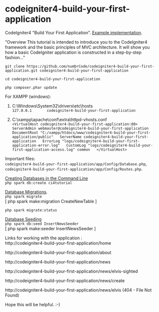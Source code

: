 # codeigniter4-build-your-first-application
CodeIgniter4 "Build Your First Application". [Example implementation](http://codeigniter.com/user_guide/tutorial/index.html#build-your-first-application).

"Overview
This tutorial is intended to introduce you to the CodeIgniter4 framework and the basic principles of MVC architecture. It will show you how a basic CodeIgniter application is constructed in a step-by-step fashion..."

`git clone https://github.com/numbrCode/codeigniter4-build-your-first-application.git codeigniter4-build-your-first-application`
 
`cd codeigniter4-build-your-first-application`
 
`php composer.phar update`
 
For XAMPP (windows):  
1. C:\Windows\System32\drivers\etc\hosts  
`127.0.0.1       codeigniter4-build-your-first-application`
 
2. C:\xampp\apache\conf\extra\httpd-vhosts.conf  
`<VirtualHost codeigniter4-build-your-first-application:80>  
    ServerAdmin webmaster@codeigniter4-build-your-first-application  
    DocumentRoot "C:/xampp/htdocs/www/codeigniter4-build-your-first-application/public"  
    ServerName codeigniter4-build-your-first-application  
    ErrorLog "logs/codeigniter4-build-your-first-application-error.log"  
    CustomLog "logs/codeigniter4-build-your-first-application-access.log" common  
</VirtualHost>`
 
 Important files:  
`codeigniter4-build-your-first-application/app/Config/Database.php`,  
`codeigniter4-build-your-first-application/app/Config/Routes.php`.

[Creating Databases in the Command Line](http://codeigniter.com/user_guide/dbmgmt/forge.html#creating-databases-in-the-command-line)  
`php spark db:create ci4tutorial`

[Database Migrations](http://codeigniter.com/user_guide/dbmgmt/migration.html#database-migrations).  
 `php spark migrate`  
[ php spark make:migration CreateNewTable ]

`php spark migrate:status`

[Database Seeding](http://codeigniter.com/user_guide/dbmgmt/seeds.html#database-seeding)  
`php spark db:seed InsertNewsSeeder`  
[ php spark make:seeder InsertNewsSeeder ]

Links for working with the application :  
http://codeigniter4-build-your-first-application/home

http://codeigniter4-build-your-first-application/about

http://codeigniter4-build-your-first-application/news

http://codeigniter4-build-your-first-application/news/elvis-sighted

http://codeigniter4-build-your-first-application/news/create

http://codeigniter4-build-your-first-application/news/elvis (404 - File Not Found)

Hope this will be helpful. :-)
